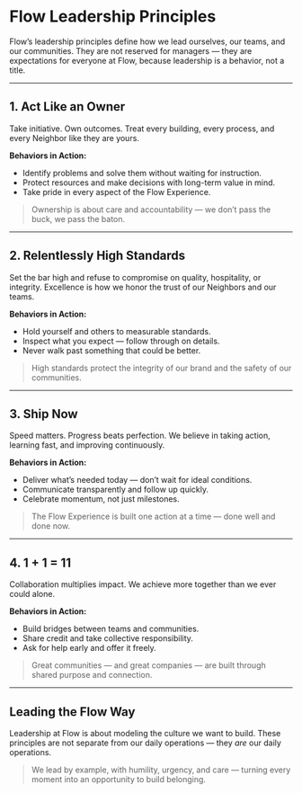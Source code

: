 # Flow Leadership Principles

Flow’s leadership principles define how we lead ourselves, our teams, and our communities. They are not reserved for managers — they are expectations for everyone at Flow, because leadership is a behavior, not a title.

---

## 1. Act Like an Owner
Take initiative. Own outcomes. Treat every building, every process, and every Neighbor like they are yours.

**Behaviors in Action:**
- Identify problems and solve them without waiting for instruction.
- Protect resources and make decisions with long-term value in mind.
- Take pride in every aspect of the Flow Experience.

> Ownership is about care and accountability — we don’t pass the buck, we pass the baton.

---

## 2. Relentlessly High Standards
Set the bar high and refuse to compromise on quality, hospitality, or integrity. Excellence is how we honor the trust of our Neighbors and our teams.

**Behaviors in Action:**
- Hold yourself and others to measurable standards.
- Inspect what you expect — follow through on details.
- Never walk past something that could be better.

> High standards protect the integrity of our brand and the safety of our communities.

---

## 3. Ship Now
Speed matters. Progress beats perfection. We believe in taking action, learning fast, and improving continuously.

**Behaviors in Action:**
- Deliver what’s needed today — don’t wait for ideal conditions.
- Communicate transparently and follow up quickly.
- Celebrate momentum, not just milestones.

> The Flow Experience is built one action at a time — done well and done now.

---

## 4. 1 + 1 = 11
Collaboration multiplies impact. We achieve more together than we ever could alone.

**Behaviors in Action:**
- Build bridges between teams and communities.
- Share credit and take collective responsibility.
- Ask for help early and offer it freely.

> Great communities — and great companies — are built through shared purpose and connection.

---

## Leading the Flow Way
Leadership at Flow is about modeling the culture we want to build. These principles are not separate from our daily operations — they *are* our daily operations.

> We lead by example, with humility, urgency, and care — turning every moment into an opportunity to build belonging.
